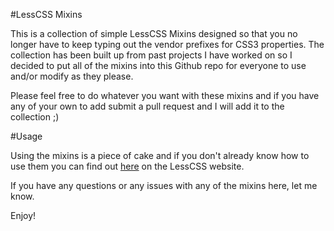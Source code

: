 #LessCSS Mixins

This is a collection of simple LessCSS Mixins designed so that you no longer have to keep typing out the vendor prefixes for CSS3 properties. The collection has been built up from past projects I have worked on so I decided to put all of the mixins into this Github repo for everyone to use and/or modify as they please.

Please feel free to do whatever you want with these mixins and if you have any of your own to add submit a pull request and I will add it to the collection ;)

#Usage

Using the mixins is a piece of cake and if you don't already know how to use them you can find out <a href="http://lesscss.org/#-mixin" target="_blank">here</a> on the LessCSS website.

If you have any questions or any issues with any of the mixins here, let me know.

Enjoy!
